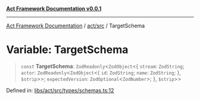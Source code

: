[**Act Framework Documentation v0.0.1**](README.md)

***

[Act Framework Documentation](README.md) / [act/src](act.src.md) / TargetSchema

# Variable: TargetSchema

> `const` **TargetSchema**: `ZodReadonly`\<`ZodObject`\<\{ `stream`: `ZodString`; `actor`: `ZodReadonly`\<`ZodObject`\<\{ `id`: `ZodString`; `name`: `ZodString`; \}, `$strip`\>\>; `expectedVersion`: `ZodOptional`\<`ZodNumber`\>; \}, `$strip`\>\>

Defined in: [libs/act/src/types/schemas.ts:12](https://github.com/Rotorsoft/act-root/blob/62fab56d51bbe483c1ba64b9cb3720e282a9a947/libs/act/src/types/schemas.ts#L12)
